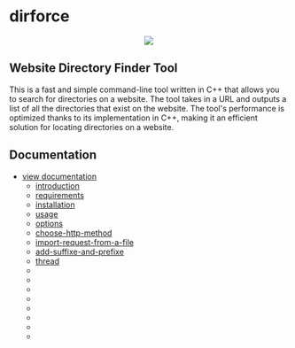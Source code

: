 # **dirforce**
<center>
    
<img src="https://i.postimg.cc/RFpZFjVJ/dirforce.png">
    
</center>

## Website Directory Finder Tool

This is a fast and simple command-line tool written in C++ that allows you to search for directories on a website. The tool takes in a URL and outputs a list of all the directories that exist on the website. The tool's performance is optimized thanks to its implementation in C++, making it an efficient solution for locating directories on a website.

## Documentation
- <a href="https://guendouzaimed.github.io/dirforce/">view documentation</a>
    - [introduction](https://guendouzaimed.github.io/dirforce/#website-directory-finder-tool)
    - [requirements](https://guendouzaimed.github.io/dirforce/#requirements)
    - [installation](https://guendouzaimed.github.io/dirforce/#installation)
    - [usage](https://guendouzaimed.github.io/dirforce/#usage)
    - [options](https://guendouzaimed.github.io/dirforce/#options)
    - [choose-http-method](https://guendouzaimed.github.io/dirforce/#choose-http-method)
    - [import-request-from-a-file](https://guendouzaimed.github.io/dirforce/#import-request-from-a-file)
    - [add-suffixe-and-prefixe](https://guendouzaimed.github.io/dirforce/#add-suffixe-and-prefixe)
    - [thread](https://guendouzaimed.github.io/dirforce/#thread)
    - [](https://guendouzaimed.github.io/dirforce/#output-a-header-value)
    - [](https://guendouzaimed.github.io/dirforce/#add-an-extension-for-every-word-in-the-wordlist)
    - [](https://guendouzaimed.github.io/dirforce/#filter)
    - [](https://guendouzaimed.github.io/dirforce/#lite-mode)
    - [](https://guendouzaimed.github.io/dirforce/#robotstxt-file)
    - [](https://guendouzaimed.github.io/dirforce/#examples)
    - [](https://guendouzaimed.github.io/dirforce/#compiling)
    - [](https://guendouzaimed.github.io/dirforce/#conclusion)


